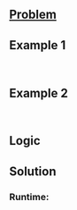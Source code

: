 ## [Problem]()

## Example 1

![]()

```

```


## Example 2

![]()

```

```

## Logic

## Solution
### Runtime: 

```python

```
